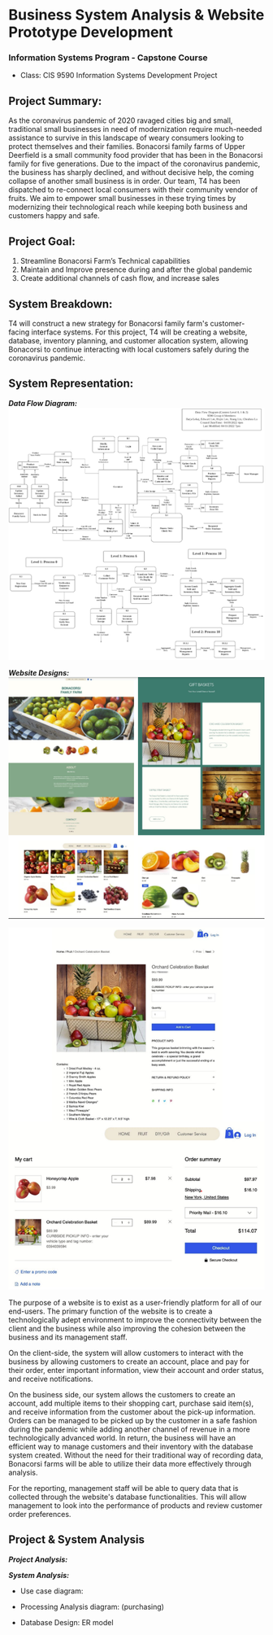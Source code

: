 # Business System Analysis & Website Prototype Development
### Information Systems Program - Capstone Course
- Class: CIS 9590 Information Systems Development Project

## Project Summary:

As the coronavirus pandemic of 2020 ravaged cities big and small, traditional small businesses in need of modernization require much-needed assistance to survive in this landscape of weary consumers looking to protect themselves and their families. Bonacorsi family farms of Upper Deerfield is a small community food provider that has been in the Bonacorsi family for five generations. Due to the impact of the coronavirus pandemic, the business has sharply declined, and without decisive help, the coming collapse of another small business is in order. Our team, T4 has been dispatched to re-connect local consumers with their community vendor of fruits. We aim to empower small businesses in these trying times by modernizing their technological reach while keeping both business and customers happy and safe. 

## Project Goal:
1. Streamline Bonacorsi Farm’s Technical capabilities
2. Maintain and Improve presence during and after the global pandemic
3. Create additional channels of cash flow, and increase sales

## System Breakdown:
T4 will construct a new strategy for Bonacorsi family farm's customer-facing interface systems. For this project, T4 will be creating a website, database, inventory planning, and customer allocation system, allowing Bonacorsi to continue interacting with local customers safely during the coronavirus pandemic.

## System Representation:

***Data Flow Diagram:***
![Alt text](https://github.com/Eddlee97/Business-System-Analysis-and-Website-Prototype-Development-/blob/5e96a4e53372411d3fd035856e833abed5c99dea/System%20Representation%20&%20Diagrams/Data%20flow%20diagram.png)

***Website Designs:***
![Alt text](https://github.com/Eddlee97/Business-System-Analysis-and-Website-Prototype-Development-/blob/5356d13c25abfe46b8bc87df3c383c7cdc5d4b8d/Website%20Design/Web%20design1.png)

![Alt text](https://github.com/Eddlee97/Business-System-Analysis-and-Website-Prototype-Development-/blob/5356d13c25abfe46b8bc87df3c383c7cdc5d4b8d/Website%20Design/Web%20design2.png)

The purpose of a website is to exist as a user-friendly platform for all of our end-users. The primary function of the website is to create a technologically adept environment to improve the connectivity between the client and the business while also improving the cohesion between the business and its management staff. 

On the client-side, the system will allow customers to interact with the business by allowing customers to create an account, place and pay for their order, enter important information, view their account and order status, and receive notifications. 

On the business side, our system allows the customers to create an account, add multiple items to their shopping cart, purchase said item(s), and receive information from the customer about the pick-up information. Orders can be managed to be picked up by the customer in a safe fashion during the pandemic while adding another channel of revenue in a more technologically advanced world. In return, the business will have an efficient way to manage customers and their inventory with the database system created. Without the need for their traditional way of recording data, Bonacorsi farms will be able to utilize their data more effectively through analysis. 

For the reporting, management staff will be able to query data that is collected through the website's database functionalities. This will allow management to look into the performance of products and review customer order preferences. 

## Project & System Analysis
***Project Analysis:*** <br>


***System Analysis:*** <br>
- Use case diagram:

- Processing Analysis diagram: (purchasing)

- Database Design: ER model


